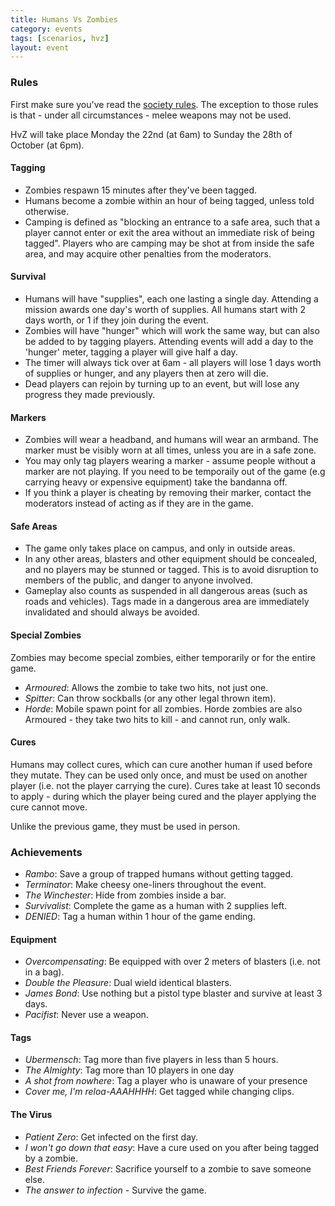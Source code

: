 ```yaml
---
title: Humans Vs Zombies
category: events
tags: [scenarios, hvz]
layout: event
---
```


### Rules

First make sure you've read the [society rules](http://www.aberlag.com/rules/).
The exception to those rules is that - under all circumstances - melee weapons may not be used.

HvZ will take place Monday the 22nd (at 6am) to Sunday the 28th of October (at 6pm).

#### Tagging

- Zombies respawn 15 minutes after they've been tagged.
- Humans become a zombie within an hour of being tagged, unless told otherwise.
- Camping is defined as "blocking an entrance to a safe area, such that a player cannot enter or exit the area without an immediate risk of being tagged". Players who are camping may be shot at from inside the safe area, and may acquire other penalties from the moderators.

#### Survival

- Humans will have "supplies", each one lasting a single day. Attending a mission awards one day's worth of supplies. All humans start with 2 days worth, or 1 if they join during the event.
- Zombies will have "hunger" which will work the same way, but can also be added to by tagging players. Attending events will add a day to the 'hunger' meter, tagging a player will give half a day.
- The timer will always tick over at 6am - all players will lose 1 days worth of supplies or hunger, and any players then at zero will die.
- Dead players can rejoin by turning up to an event, but will lose any progress they made previously.

#### Markers

- Zombies will wear a headband, and humans will wear an armband. The marker must be visibly worn at all times, unless you are in a safe zone.
- You may only tag players wearing a marker - assume people without a marker are not playing. If you need to be temporaily out of the game (e.g carrying heavy or expensive equipment) take the bandanna off.
- If you think a player is cheating by removing their marker, contact the moderators instead of acting as if they are in the game.

#### Safe Areas

- The game only takes place on campus, and only in outside areas.
- In any other areas, blasters and other equipment should be concealed, and no players may be stunned or tagged. This is to avoid disruption to members of the public, and danger to anyone involved.
- Gameplay also counts as suspended in all dangerous areas (such as roads and vehicles). Tags made in a dangerous area are immediately invalidated and should always be avoided.

#### Special Zombies

Zombies may become special zombies, either temporarily or for the entire game.

- *Armoured*: Allows the zombie to take two hits, not just one.
- *Spitter*: Can throw sockballs (or any other legal thrown item).
- *Horde*: Mobile spawn point for all zombies. Horde zombies are also Armoured - they take two hits to kill - and cannot run, only walk.

#### Cures

Humans may collect cures, which can cure another human if used before they mutate. They can be used only once, and must be used on another player (i.e. not the player carrying the cure). Cures take at least 10 seconds to apply - during which the player being cured and the player applying the cure cannot move.

Unlike the previous game, they must be used in person.

### Achievements

- *Rambo*: Save a group of trapped humans without getting tagged.
- *Terminator*: Make cheesy one-liners throughout the event.
- *The Winchester*: Hide from zombies inside a bar.
- *Survivalist*: Complete the game as a human with 2 supplies left.
- *DENIED*: Tag a human within 1 hour of the game ending.

#### Equipment

- *Overcompensating*: Be equipped with over 2 meters of blasters (i.e. not in a bag).
- *Double the Pleasure*: Dual wield identical blasters.
- *James Bond*: Use nothing but a pistol type blaster and survive at least 3 days.
- *Pacifist*: Never use a weapon.

#### Tags

- *Ubermensch*: Tag more than five players in less than 5 hours.
- *The Almighty*: Tag more than 10 players in one day
- *A shot from nowhere*: Tag a player who is unaware of your presence
- *Cover me, I'm reloa-AAAHHHH*: Get tagged while changing clips.

#### The Virus

- *Patient Zero*: Get infected on the first day.
- *I won't go down that easy*: Have a cure used on you after being tagged by a zombie.
- *Best Friends Forever*: Sacrifice yourself to a zombie to save someone else.
- *The answer to infection* - Survive the game.
